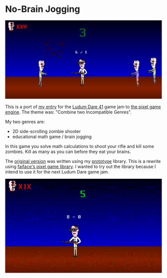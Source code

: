 No-Brain Jogging
================

![Screenshot](https://raw.githubusercontent.com/gonutz/ld41/master/screenshots/screen%2002.png)

This is a port of [my entry](https://ldjam.com/events/ludum-dare/41/no-brain-jogging) for the [Ludum Dare 41](https://ldjam.com/events/ludum-dare/41) game jam to [the pixel game engine](https://github.com/faiface/pixel). The theme was: "Combine two Incompatible Genres".

My two genres are:

- 2D side-scrolling zombie shooter
- educational math game / brain jogging

In this game you solve math calculations to shoot your rifle and kill some zombies. Kill as many as you can before they eat your brains.

The [original version](https://github.com/gonutz/ld41) was written using my [prototype](https://github.com/gonutz/prototype) library. This is a rewrite using [faiface's pixel game library](https://github.com/faiface/pixel). I wanted to try out the library because I intend to use it for the next Ludum Dare game jam.

![Video](https://raw.githubusercontent.com/gonutz/ld41/master/screenshots/video%2002.gif)
